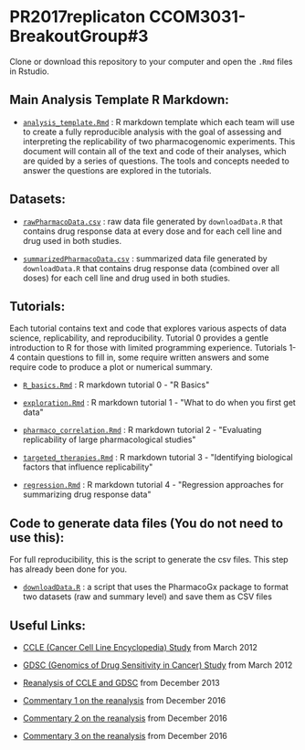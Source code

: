 # PR2017replicaton CCOM3031-BreakoutGroup#3

Clone or download this repository to your computer and open the `.Rmd` files in Rstudio.

## Main Analysis Template R Markdown:

* [`analysis_template.Rmd`](https://github.com/areyesq89/PR2017replicaton/blob/master/analysis_template.Rmd) : R markdown template which each team will use to create a fully reproducible analysis with the goal of assessing and interpreting the replicability of two pharmacogenomic experiments. This document will contain all of the text and code of their analyses, which are quided by a series of questions. The tools and concepts needed to answer the questions are explored in the tutorials.

## Datasets:

* [`rawPharmacoData.csv`](https://github.com/areyesq89/PR2017replicaton/blob/master/rawPharmacoData.csv) : raw data file generated by `downloadData.R` that contains drug response data at every dose and for each cell line and drug used in both studies. 

* [`summarizedPharmacoData.csv`](https://github.com/areyesq89/PR2017replicaton/blob/master/summarizedPharmacoData.csv) : summarized data file generated by `downloadData.R` that contains drug response data (combined over all doses) for each cell line and drug used in both studies.

## Tutorials:
Each tutorial contains text and code that explores various aspects of data science, replicability, and reproducibility. Tutorial 0 provides a gentle introduction to R for those with limited programming experience. Tutorials 1-4 contain questions to fill in, some require written answers and some require code to produce a plot or numerical summary.

* [`R_basics.Rmd`](https://github.com/areyesq89/PR2017replicaton/blob/master/R_basics.Rmd) : R markdown tutorial 0 - "R Basics"

* [`exploration.Rmd`](https://github.com/areyesq89/PR2017replicaton/blob/master/exploration.Rmd) : R markdown tutorial 1 - "What to do when you first get data"

* [`pharmaco_correlation.Rmd`](https://github.com/areyesq89/PR2017replicaton/blob/master/pharmaco_correlation.Rmd) : R markdown tutorial 2 - "Evaluating replicability of large pharmacological studies"

* [`targeted_therapies.Rmd`](https://github.com/areyesq89/PR2017replicaton/blob/master/targeted_therapies.Rmd) : R markdown tutorial 3 - "Identifying biological factors that influence replicability"

* [`regression.Rmd`](https://github.com/areyesq89/PR2017replicaton/blob/master/regression.Rmd) : R markdown tutorial 4 - "Regression approaches for summarizing drug response data"

## Code to generate data files (You do not need to use this):

For full reproducibility, this is the script to generate the csv files. This step has already been done for you.

* [`downloadData.R`](https://github.com/areyesq89/PR2017replicaton/blob/master/downloadData.R) : a script that uses the PharmacoGx package to format two datasets (raw and summary level) and save them as CSV files 

## Useful Links:

* [CCLE (Cancer Cell Line Encyclopedia) Study](https://www.ncbi.nlm.nih.gov/pubmed/22460905) from March 2012

* [GDSC (Genomics of Drug Sensitivity in Cancer) Study](https://www.ncbi.nlm.nih.gov/pubmed/22460902) from March 2012

* [Reanalysis of CCLE and GDSC](https://www.ncbi.nlm.nih.gov/pubmed/24284626) from December 2013

* [Commentary 1 on the reanalysis](https://www.ncbi.nlm.nih.gov/pubmed/27905415) from December 2016

* [Commentary 2 on the reanalysis](https://www.ncbi.nlm.nih.gov/pubmed/27905421) from December 2016

* [Commentary 3 on the reanalysis](http://www.nature.com/nature/journal/v540/n7631/full/nature20580.html) from December 2016
